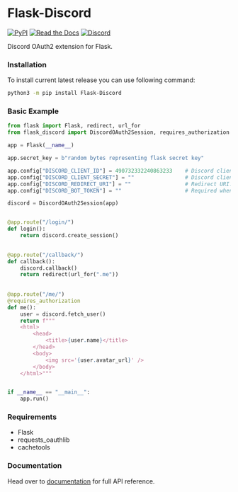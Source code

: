 # Flask-Discord
[![PyPI](https://img.shields.io/pypi/v/Flask-Discord?style=for-the-badge)](https://pypi.org/project/Flask-Discord/) [![Read the Docs](https://img.shields.io/readthedocs/flask-discord?style=for-the-badge)](https://flask-discord.readthedocs.io/en/latest/) [![Discord](https://img.shields.io/discord/690878977920729177?label=Discord%20Community&logo=Discord&style=for-the-badge)](https://discord.gg/7CrQEyP)

Discord OAuth2 extension for Flask.


### Installation
To install current latest release you can use following command:
```sh
python3 -m pip install Flask-Discord
```


### Basic Example
```python
from flask import Flask, redirect, url_for
from flask_discord import DiscordOAuth2Session, requires_authorization

app = Flask(__name__)

app.secret_key = b"random bytes representing flask secret key"

app.config["DISCORD_CLIENT_ID"] = 490732332240863233    # Discord client ID.
app.config["DISCORD_CLIENT_SECRET"] = ""                # Discord client secret.
app.config["DISCORD_REDIRECT_URI"] = ""                 # Redirect URI.
app.config["DISCORD_BOT_TOKEN"] = ""                    # Required when you want to use User.add_to_guild method. 

discord = DiscordOAuth2Session(app)


@app.route("/login/")
def login():
    return discord.create_session()
	

@app.route("/callback/")
def callback():
    discord.callback()
    return redirect(url_for(".me"))
	
	
@app.route("/me/")
@requires_authorization
def me():
    user = discord.fetch_user()
    return f"""
    <html>
        <head>
            <title>{user.name}</title>
        </head>
        <body>
            <img src='{user.avatar_url}' />
        </body>
    </html>"""


if __name__ == "__main__":
    app.run()
```


### Requirements
* Flask
* requests_oauthlib
* cachetools


### Documentation
Head over to [documentation] for full API reference. 


[documentation]: https://flask-discord.readthedocs.io/en/latest/
